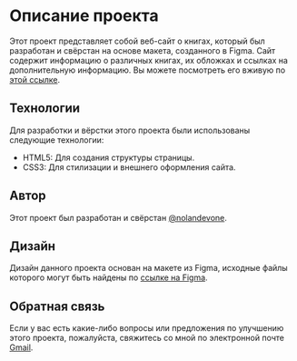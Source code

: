 # Описание проекта
Этот проект представляет собой веб-сайт о книгах, который был разработан и свёрстан на основе макета, созданного в Figma.
Сайт содержит информацию о различных книгах, их обложках и ссылках на дополнительную информацию. 
Вы можете посмотреть его вживую по [этой ссылке](https://nolandevone.github.io/thably/).

## Технологии
Для разработки и вёрстки этого проекта были использованы следующие технологии:

- HTML5: Для создания структуры страницы.
- CSS3: Для стилизации и внешнего оформления сайта.

## Автор
Этот проект был разработан и свёрстан [@nolandevone](https://github.com/nolandevone).

## Дизайн
Дизайн данного проекта основан на макете из Figma, исходные файлы которого могут быть найдены по [ссылке на Figma](https://www.figma.com/file/SZpllQvIuUE27P2s8pbRJQ/Thalby?node-id=0%3A1&mode=dev).

## Обратная связь
Если у вас есть какие-либо вопросы или предложения по улучшению этого проекта, пожалуйста, свяжитесь со мной по электронной почте [Gmail](raupovsamir084@gmail.com).
